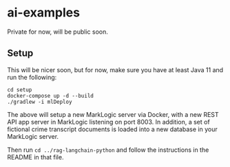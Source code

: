 # ai-examples

Private for now, will be public soon. 

## Setup

This will be nicer soon, but for now, make sure you have at least Java 11 and run the 
following:

```
cd setup
docker-compose up -d --build
./gradlew -i mlDeploy
```

The above will setup a new MarkLogic server via Docker, with a new REST API app server in 
MarkLogic listening on port 8003. In addition, a set of fictional crime transcript documents 
is loaded into a new database in your MarkLogic server. 

Then run `cd ../rag-langchain-python` and follow the instructions in the README in that file.

